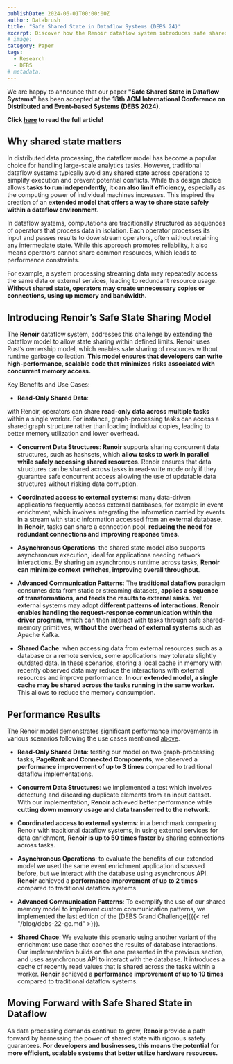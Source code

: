 ```yaml
---
publishDate: 2024-06-01T00:00:00Z
author: Databrush
title: "Safe Shared State in Dataflow Systems (DEBS 24)"
excerpt: Discover how the Renoir dataflow system introduces safe shared state, enhancing performance and efficiency in distributed data processing. Learn about its innovative use of Rust’s ownership model to enable high-performance, scalable code with minimized risks.
# image:
category: Paper
tags:
  - Research
  - DEBS
# metadata:
---
```


We are happy to announce that our paper **"Safe Shared State in Dataflow Systems"** has been accepted at the **18th ACM International Conference on Distributed and Event-based Systems (DEBS 2024)**.

**Click [here](https://dl.acm.org/doi/10.1145/3629104.3666029) to read the full article!**

## Why shared state matters

In distributed data processing, the dataflow model has become a popular choice for handling large-scale analytics tasks. However, traditional dataflow systems typically avoid any shared state across operations to simplify execution and prevent potential conflicts. While this design choice allows **tasks to run independently, it can also limit efficiency,** especially as the computing power of individual machines increases. This inspired the creation of an e**xtended model that offers a way to share state safely within a dataflow environment.**

In dataflow systems, computations are traditionally structured as sequences of operators that process data in isolation. Each operator processes its input and passes results to downstream operators, often without retaining any intermediate state. While this approach promotes reliability, it also means operators cannot share common resources, which leads to performance constraints.

For example, a system processing streaming data may repeatedly access the same data or external services, leading to redundant resource usage. **Without shared state, operators may create unnecessary copies or connections, using up memory and bandwidth.**

## Introducing Renoir’s Safe State Sharing Model

The **Renoir** dataflow system, addresses this challenge by extending the dataflow model to allow state sharing within defined limits. Renoir uses Rust’s ownership model, which enables safe sharing of resources without runtime garbage collection. **This model ensures that developers can write high-performance, scalable code that minimizes risks associated with concurrent memory access.**

Key Benefits and Use Cases:

- **Read-Only Shared Data**:

with Renoir, operators can share **read-only data across multiple tasks** within a single worker. For instance, graph-processing tasks can access a shared graph structure rather than loading individual copies, leading to better memory utilization and lower overhead.

- **Concurrent Data Structures**:
**Renoir** supports sharing concurrent data structures, such as hashsets, which **allow tasks to work in parallel while safely accessing shared resources**. Renoir ensures that data structures can be shared across tasks in read-write mode only if they guarantee safe concurrent access allowing the use of updatable data structures without risking data corruption.

- **Coordinated access to external systems**:
many data-driven applications frequently access external databases, for example in  event enrichment, which involves integrating the information carried by events in a stream with static information accessed from an external database. In **Renoir**, tasks can share a connection pool, **reducing the need for redundant connections and improving response times**.

- **Asynchronous Operations**:
the shared state model also supports asynchronous execution, ideal for applications needing network interactions. By sharing an asynchronous runtime across tasks, **Renoir can minimize context switches, improving overall throughput**.

- **Advanced Communication Patterns**:
The **traditional dataflow** paradigm consumes data from static or streaming datasets, **applies a sequence of transformations, and feeds the results to external sinks.** Yet, external systems may adopt **different patterns of interactions.**
**Renoir enables handling the request-response communication within the driver program,** which can then interact with tasks through safe shared-memory primitives, **without the overhead of external systems** such as Apache Kafka.

- **Shared Cache**: when accessing data from external resources such as a database or a remote service, some applications may tolerate slightly outdated data. In these scenarios, storing a local cache in memory with recently observed data may reduce the interactions with external resources and improve performance. **In our extended model, a single cache may be shared across the tasks running in the same worker.** This allows to reduce the memory consumption.

## Performance Results

The Renoir model demonstrates significant performance improvements in various scenarios following the use cases mentioned [above](#introducing-renoirs-safe-state-sharing-model).

- **Read-Only Shared Data**: testing our model on two graph-processing tasks, **PageRank and Connected Components**, we observed a **performance improvement of up to 3 times** compared to traditional dataflow implementations.

- **Concurrent Data Structures**: we implemented a test which involves detectung and discarding duplicate elements from an input dataset. With our implementation, **Renoir** achieved better performance while **cutting down memory usage and data transferred to the network**.

- **Coordinated access to external systems**: in a benchmark comparing Renoir with traditional dataflow systems, in using external services for data enrichment, **Renoir is up to 50 times faster** by sharing connections across tasks.

- **Asynchronous Operations**: to evaluate the benefits of our extended model we used the same event enrichment application discussed before, but we interact with the database using asynchronous API. **Renoir** achieved a **performance improvement of up to 2 times** compared to traditional dataflow systems.

- **Advanced Communication Patterns**: To exemplify the use of our shared memory model to implement custom communication patterns, we implemented the last edition of the [DEBS Grand Challenge]({{< ref "/blog/debs-22-gc.md" >}}).

- **Shared Chace**: We evaluate this scenario using another variant of the enrichment use case that caches the results of database interactions. Our implementation builds on the one presented in the previous section, and uses asynchronous API to interact with the database. It introduces a cache of recently read values that is shared across the tasks within a worker. **Renoir** achieved a **performance improvement of up to 10 times** compared to traditional dataflow systems.

## Moving Forward with Safe Shared State in Dataflow

As data processing demands continue to grow, **Renoir** provide a path forward by harnessing the power of shared state with rigorous safety guarantees. **For developers and businesses, this means the potential for more efficient, scalable systems that better utilize hardware resources.**
